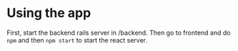 # Using the app
First, start the backend rails server in /backend.
Then go to frontend and do `npm` and then `npm start` to start the react server.


